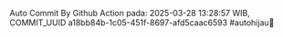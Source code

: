 Auto Commit By Github Action pada: 2025-03-28 13:28:57 WIB, COMMIT_UUID a18bb84b-1c05-451f-8697-afd5caac6593 #autohijau🗿
